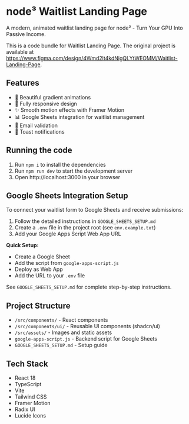 
  # node³ Waitlist Landing Page

  A modern, animated waitlist landing page for node³ - Turn Your GPU Into Passive Income.

  This is a code bundle for Waitlist Landing Page. The original project is available at https://www.figma.com/design/4Wmd2lt4kdNigQLYtWEOMM/Waitlist-Landing-Page.

  ## Features

  - 🎨 Beautiful gradient animations
  - 📱 Fully responsive design
  - ✨ Smooth motion effects with Framer Motion
  - 📊 Google Sheets integration for waitlist management
  - 🎯 Email validation
  - 🔔 Toast notifications

  ## Running the code

  1. Run `npm i` to install the dependencies
  2. Run `npm run dev` to start the development server
  3. Open http://localhost:3000 in your browser

  ## Google Sheets Integration Setup

  To connect your waitlist form to Google Sheets and receive submissions:

  1. Follow the detailed instructions in `GOOGLE_SHEETS_SETUP.md`
  2. Create a `.env` file in the project root (see `env.example.txt`)
  3. Add your Google Apps Script Web App URL

  **Quick Setup:**
  - Create a Google Sheet
  - Add the script from `google-apps-script.js`
  - Deploy as Web App
  - Add the URL to your `.env` file

  See `GOOGLE_SHEETS_SETUP.md` for complete step-by-step instructions.

  ## Project Structure

  - `/src/components/` - React components
  - `/src/components/ui/` - Reusable UI components (shadcn/ui)
  - `/src/assets/` - Images and static assets
  - `google-apps-script.js` - Backend script for Google Sheets
  - `GOOGLE_SHEETS_SETUP.md` - Setup guide

  ## Tech Stack

  - React 18
  - TypeScript
  - Vite
  - Tailwind CSS
  - Framer Motion
  - Radix UI
  - Lucide Icons
  